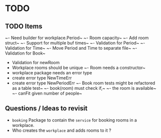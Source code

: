 # TODO

## TODO Items

~- Need builder for workplace.Period~
~- Room capacity~
~- Add room struct~
~- Support for multiple buf times~
~- Validation for Period~
~- Validation for Time~
~- Move Period and Time to separate file~
~- Validation for Book~
- Validation for newRoom
- Workplace rooms should be unique
~- Room needs a constructor~
- workplace package needs an error type
- create error type NewTimeErr
- create error type NewPeriodErr
~- Book room tests might be refactored as a table test~
~- book(room) must check if,~
~- the room is available~
~- canFit given number of people~

## Questions / Ideas to revisit

- `booking` Package to contain the `service` for booking rooms in a workplace.
- Who creates the `workplace` and adds rooms to it ?
